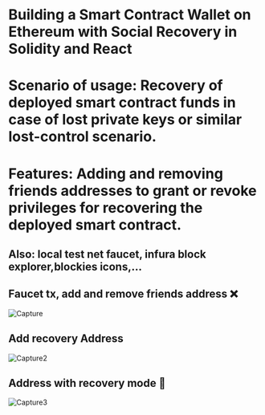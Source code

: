 
# Building a Smart Contract Wallet on Ethereum with Social Recovery in Solidity and React

# Scenario of usage: Recovery of deployed smart contract funds in case of lost private keys or similar lost-control scenario.

# Features: Adding and removing friends addresses to grant or revoke privileges for recovering the deployed smart contract.

## Also: local test net faucet, infura block explorer,blockies icons,...

## Faucet tx, add and remove friends address ❌
![Capture](https://user-images.githubusercontent.com/40022784/84708669-8d532d00-af7e-11ea-9b06-d038057ff7fb.PNG)

## Add recovery Address
![Capture2](https://user-images.githubusercontent.com/40022784/84708677-904e1d80-af7e-11ea-91cf-5d2a9d3ba0d9.PNG)

##  Address with recovery mode  🚀
![Capture3](https://user-images.githubusercontent.com/40022784/84708680-917f4a80-af7e-11ea-8d06-849a6bd02ba4.PNG)


